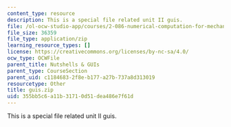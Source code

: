 ```yaml
---
content_type: resource
description: This is a special file related unit II guis.
file: /ol-ocw-studio-app/courses/2-086-numerical-computation-for-mechanical-engineers-fall-2014/355bb5c6a11b31710d51dea486e7f61d_guis.zip
file_size: 36359
file_type: application/zip
learning_resource_types: []
license: https://creativecommons.org/licenses/by-nc-sa/4.0/
ocw_type: OCWFile
parent_title: Nutshells & GUIs
parent_type: CourseSection
parent_uid: c1184683-2f8e-b177-a27b-737a8d313019
resourcetype: Other
title: guis.zip
uid: 355bb5c6-a11b-3171-0d51-dea486e7f61d
---
```

This is a special file related unit II guis.